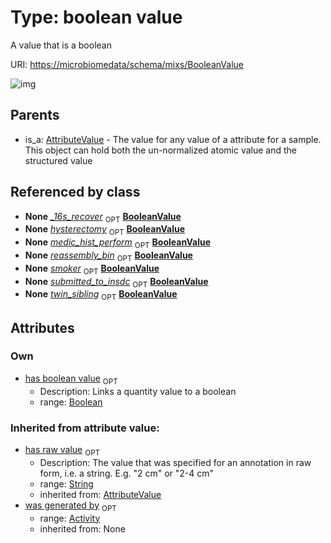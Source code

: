 
# Type: boolean value


A value that is a boolean

URI: [https://microbiomedata/schema/mixs/BooleanValue](https://microbiomedata/schema/mixs/BooleanValue)


![img](http://yuml.me/diagram/nofunky;dir:TB/class/\[Activity]<was%20generated%20by(i)%200..1-%20\[BooleanValue&#124;has_boolean_value:boolean%20%3F;has_raw_value(i):string%20%3F],%20\[AttributeValue]^-\[BooleanValue])

## Parents

 *  is_a: [AttributeValue](AttributeValue.md) - The value for any value of a attribute for a sample. This object can hold both the un-normalized atomic value and the structured value

## Referenced by class

 *  **None** *[_16s_recover](_16s_recover.md)*  <sub>OPT</sub>  **[BooleanValue](BooleanValue.md)**
 *  **None** *[hysterectomy](hysterectomy.md)*  <sub>OPT</sub>  **[BooleanValue](BooleanValue.md)**
 *  **None** *[medic_hist_perform](medic_hist_perform.md)*  <sub>OPT</sub>  **[BooleanValue](BooleanValue.md)**
 *  **None** *[reassembly_bin](reassembly_bin.md)*  <sub>OPT</sub>  **[BooleanValue](BooleanValue.md)**
 *  **None** *[smoker](smoker.md)*  <sub>OPT</sub>  **[BooleanValue](BooleanValue.md)**
 *  **None** *[submitted_to_insdc](submitted_to_insdc.md)*  <sub>OPT</sub>  **[BooleanValue](BooleanValue.md)**
 *  **None** *[twin_sibling](twin_sibling.md)*  <sub>OPT</sub>  **[BooleanValue](BooleanValue.md)**

## Attributes


### Own

 * [has boolean value](has_boolean_value.md)  <sub>OPT</sub>
    * Description: Links a quantity value to a boolean
    * range: [Boolean](types/Boolean.md)

### Inherited from attribute value:

 * [has raw value](has_raw_value.md)  <sub>OPT</sub>
    * Description: The value that was specified for an annotation in raw form, i.e. a string. E.g. "2 cm" or "2-4 cm"
    * range: [String](types/String.md)
    * inherited from: [AttributeValue](AttributeValue.md)
 * [was generated by](was_generated_by.md)  <sub>OPT</sub>
    * range: [Activity](Activity.md)
    * inherited from: None
